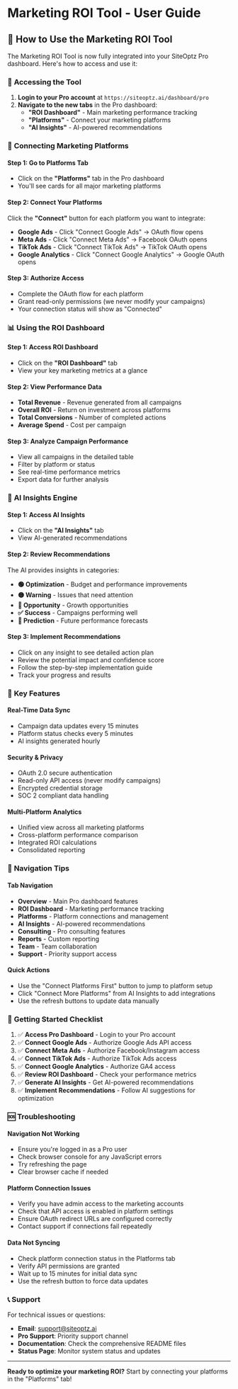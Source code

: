 # Marketing ROI Tool - User Guide

## 🎯 How to Use the Marketing ROI Tool

The Marketing ROI Tool is now fully integrated into your SiteOptz Pro dashboard. Here's how to access and use it:

### 📍 **Accessing the Tool**

1. **Login to your Pro account** at `https://siteoptz.ai/dashboard/pro`
2. **Navigate to the new tabs** in the Pro dashboard:
   - **"ROI Dashboard"** - Main marketing performance tracking
   - **"Platforms"** - Connect your marketing platforms
   - **"AI Insights"** - AI-powered recommendations

### 🔗 **Connecting Marketing Platforms**

#### **Step 1: Go to Platforms Tab**
- Click on the **"Platforms"** tab in the Pro dashboard
- You'll see cards for all major marketing platforms

#### **Step 2: Connect Your Platforms**
Click the **"Connect"** button for each platform you want to integrate:

- **Google Ads** - Click "Connect Google Ads" → OAuth flow opens
- **Meta Ads** - Click "Connect Meta Ads" → Facebook OAuth opens  
- **TikTok Ads** - Click "Connect TikTok Ads" → TikTok OAuth opens
- **Google Analytics** - Click "Connect Google Analytics" → Google OAuth opens

#### **Step 3: Authorize Access**
- Complete the OAuth flow for each platform
- Grant read-only permissions (we never modify your campaigns)
- Your connection status will show as "Connected"

### 📊 **Using the ROI Dashboard**

#### **Step 1: Access ROI Dashboard**
- Click on the **"ROI Dashboard"** tab
- View your key marketing metrics at a glance

#### **Step 2: View Performance Data**
- **Total Revenue** - Revenue generated from all campaigns
- **Overall ROI** - Return on investment across platforms
- **Total Conversions** - Number of completed actions
- **Average Spend** - Cost per campaign

#### **Step 3: Analyze Campaign Performance**
- View all campaigns in the detailed table
- Filter by platform or status
- See real-time performance metrics
- Export data for further analysis

### 🤖 **AI Insights Engine**

#### **Step 1: Access AI Insights**
- Click on the **"AI Insights"** tab
- View AI-generated recommendations

#### **Step 2: Review Recommendations**
The AI provides insights in categories:
- **🟢 Optimization** - Budget and performance improvements
- **🟡 Warning** - Issues that need attention
- **🔵 Opportunity** - Growth opportunities
- **✅ Success** - Campaigns performing well
- **🔮 Prediction** - Future performance forecasts

#### **Step 3: Implement Recommendations**
- Click on any insight to see detailed action plan
- Review the potential impact and confidence score
- Follow the step-by-step implementation guide
- Track your progress and results

### 🔧 **Key Features**

#### **Real-Time Data Sync**
- Campaign data updates every 15 minutes
- Platform status checks every 5 minutes
- AI insights generated hourly

#### **Security & Privacy**
- OAuth 2.0 secure authentication
- Read-only API access (never modify campaigns)
- Encrypted credential storage
- SOC 2 compliant data handling

#### **Multi-Platform Analytics**
- Unified view across all marketing platforms
- Cross-platform performance comparison
- Integrated ROI calculations
- Consolidated reporting

### 📱 **Navigation Tips**

#### **Tab Navigation**
- **Overview** - Main Pro dashboard features
- **ROI Dashboard** - Marketing performance tracking
- **Platforms** - Platform connections and management
- **AI Insights** - AI-powered recommendations
- **Consulting** - Pro consulting features
- **Reports** - Custom reporting
- **Team** - Team collaboration
- **Support** - Priority support access

#### **Quick Actions**
- Use the "Connect Platforms First" button to jump to platform setup
- Click "Connect More Platforms" from AI Insights to add integrations
- Use the refresh buttons to update data manually

### 🚀 **Getting Started Checklist**

1. ✅ **Access Pro Dashboard** - Login to your Pro account
2. ✅ **Connect Google Ads** - Authorize Google Ads API access
3. ✅ **Connect Meta Ads** - Authorize Facebook/Instagram access
4. ✅ **Connect TikTok Ads** - Authorize TikTok Ads access
5. ✅ **Connect Google Analytics** - Authorize GA4 access
6. ✅ **Review ROI Dashboard** - Check your performance metrics
7. ✅ **Generate AI Insights** - Get AI-powered recommendations
8. ✅ **Implement Recommendations** - Follow AI suggestions for optimization

### 🆘 **Troubleshooting**

#### **Navigation Not Working**
- Ensure you're logged in as a Pro user
- Check browser console for any JavaScript errors
- Try refreshing the page
- Clear browser cache if needed

#### **Platform Connection Issues**
- Verify you have admin access to the marketing accounts
- Check that API access is enabled in platform settings
- Ensure OAuth redirect URLs are configured correctly
- Contact support if connections fail repeatedly

#### **Data Not Syncing**
- Check platform connection status in the Platforms tab
- Verify API permissions are granted
- Wait up to 15 minutes for initial data sync
- Use the refresh button to force data updates

### 📞 **Support**

For technical issues or questions:
- **Email**: support@siteoptz.ai
- **Pro Support**: Priority support channel
- **Documentation**: Check the comprehensive README files
- **Status Page**: Monitor system status and updates

---

**Ready to optimize your marketing ROI?** Start by connecting your platforms in the "Platforms" tab!
